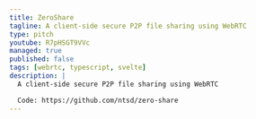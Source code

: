 ```yaml
---
title: ZeroShare
tagline: A client-side secure P2P file sharing using WebRTC
type: pitch
youtube: R7pHSGT9VVc
managed: true
published: false
tags: [webrtc, typescript, svelte]
description: |
  A client-side secure P2P file sharing using WebRTC

  Code: https://github.com/ntsd/zero-share
---
```

